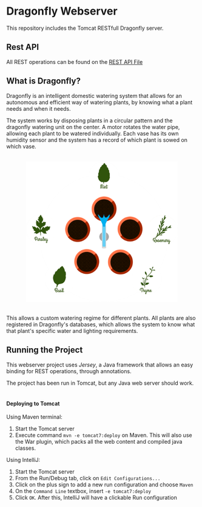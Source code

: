 # Dragonfly Webserver

This repository includes the Tomcat RESTfull Dragonfly server.

## Rest API

All REST operations can be found on the
[REST API File](docs/REST.md)

## What is Dragonfly?

Dragonfly is an intelligent domestic watering system that allows for an autonomous and efficient way of watering plants, by knowing what a plant needs and when it needs.

The system works by disposing plants in a circular pattern and the dragonfly watering unit on the center. A motor rotates the water pipe, allowing each plant to be watered individually. Each vase has its own humidity sensor and the system has a record of which plant is sowed on which vase.

<br>
<div style="text-align: center;">
<img src="docs/system.png" width=400>
</div>
<br>

This allows a custom watering regime for different plants. All plants are also registered in Dragonfly's databases, which allows the system to know what that plant's specific water and lighting requirements.

## Running the Project

This webserver project uses *Jersey*, a Java framework that allows an easy binding for REST operations, through annotations.

The project has been run in Tomcat, but any Java web server should work.
<br>
<br>

#### Deploying to Tomcat

Using Maven terminal:
1. Start the Tomcat server
2. Execute command `mvn -e tomcat7:deploy` on Maven. This will also use the War plugin, which packs all the web content and compiled java classes.

Using IntelliJ:
1. Start the Tomcat server
2. From the Run/Debug tab, click on `Edit Configurations...`
3. Click on the plus sign to add a new run configuration and choose `Maven`
4. On the `Command Line` textbox, insert `-e tomcat7:deploy`
5. Click `OK`. After this, IntelliJ will have a clickable Run configuration
